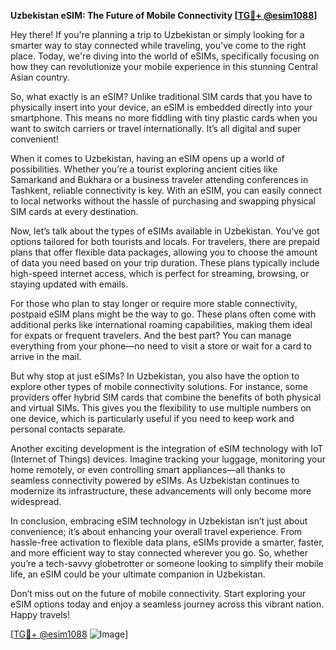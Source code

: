 **Uzbekistan eSIM: The Future of Mobile Connectivity [[TG💪+ @esim1088](https://t.me/s/esim1088)]**

Hey there! If you're planning a trip to Uzbekistan or simply looking for a smarter way to stay connected while traveling, you've come to the right place. Today, we're diving into the world of eSIMs, specifically focusing on how they can revolutionize your mobile experience in this stunning Central Asian country.

So, what exactly is an eSIM? Unlike traditional SIM cards that you have to physically insert into your device, an eSIM is embedded directly into your smartphone. This means no more fiddling with tiny plastic cards when you want to switch carriers or travel internationally. It’s all digital and super convenient!

When it comes to Uzbekistan, having an eSIM opens up a world of possibilities. Whether you’re a tourist exploring ancient cities like Samarkand and Bukhara or a business traveler attending conferences in Tashkent, reliable connectivity is key. With an eSIM, you can easily connect to local networks without the hassle of purchasing and swapping physical SIM cards at every destination.

Now, let’s talk about the types of eSIMs available in Uzbekistan. You’ve got options tailored for both tourists and locals. For travelers, there are prepaid plans that offer flexible data packages, allowing you to choose the amount of data you need based on your trip duration. These plans typically include high-speed internet access, which is perfect for streaming, browsing, or staying updated with emails.

For those who plan to stay longer or require more stable connectivity, postpaid eSIM plans might be the way to go. These plans often come with additional perks like international roaming capabilities, making them ideal for expats or frequent travelers. And the best part? You can manage everything from your phone—no need to visit a store or wait for a card to arrive in the mail.

But why stop at just eSIMs? In Uzbekistan, you also have the option to explore other types of mobile connectivity solutions. For instance, some providers offer hybrid SIM cards that combine the benefits of both physical and virtual SIMs. This gives you the flexibility to use multiple numbers on one device, which is particularly useful if you need to keep work and personal contacts separate.

Another exciting development is the integration of eSIM technology with IoT (Internet of Things) devices. Imagine tracking your luggage, monitoring your home remotely, or even controlling smart appliances—all thanks to seamless connectivity powered by eSIMs. As Uzbekistan continues to modernize its infrastructure, these advancements will only become more widespread.

In conclusion, embracing eSIM technology in Uzbekistan isn’t just about convenience; it’s about enhancing your overall travel experience. From hassle-free activation to flexible data plans, eSIMs provide a smarter, faster, and more efficient way to stay connected wherever you go. So, whether you’re a tech-savvy globetrotter or someone looking to simplify their mobile life, an eSIM could be your ultimate companion in Uzbekistan.

Don’t miss out on the future of mobile connectivity. Start exploring your eSIM options today and enjoy a seamless journey across this vibrant nation. Happy travels!

[[TG💪+ @esim1088](https://t.me/s/esim1088) ![Image](https://i.postimg.cc/Y0z9fWf4/image.png)]